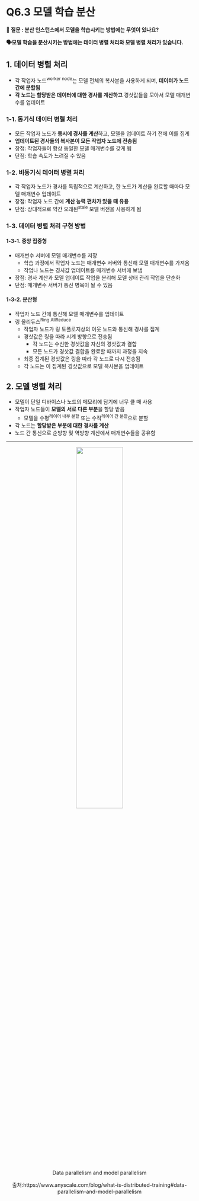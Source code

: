 # Q6.3 모델 학습 분산

**🙋 질문 : 분산 인스턴스에서 모델을 학습시키는 방법에는 무엇이 있나요?**

**🗣️모델 학습을 분산시키는 방법에는 데이터 병렬 처리와 모델 병렬 처리가 있습니다.**

## 1. 데이터 병렬 처리

- 각 작업자 노드<sup>worker node</sup>는 모델 전체의 복사본을 사용하게 되며, **데이터가 노드 간에 분할됨**
- **각 노드는 할당받은 데이터에 대한 경사를 계산하고** 경삿값들을 모아서 모델 매개변수를 업데이트

### 1-1. 동기식 데이터 병렬 처리

- 모든 작업자 노드가 **동시에 경사를 계산**하고, 모델을 업데이트 하기 전에 이를 집계
- **업데이트된 경사들의 복사본이 모든 작업자 노드에 전송됨**
- 장점: 작업자들이 항상 동일한 모델 매개변수를 갖게 됨
- 단점: 학습 속도가 느려질 수 있음

### 1-2. 비동기식 데이터 병렬 처리

- 각 작업자 노드가 경사를 독립적으로 계산하고, 한 노드가 계산을 완료할 때마다 모델 매개변수 업데이트
- 장점: 작업자 노드 간에 **계산 능력 편차가 있을 때 유용**
- 단점: 상대적으로 약간 오래된<sup>stale</sup> 모델 버전을 사용하게 됨

### 1-3. 데이터 병렬 처리 구현 방법

#### 1-3-1. 중앙 집중형

- 매개변수 서버에 모델 매개변수를 저장
  - 학습 과정에서 작업자 노드는 매개변수 서버와 통신해 모델 매개변수를 가져옴
  - 작업나 노드는 경사값 업데이트를 매개변수 서버에 보냄
- 장점: 경사 계산과 모델 업데이트 작업을 분리해 모델 상태 관리 작업을 단순화
- 단점: 매개변수 서버가 통신 병목이 될 수 있음

#### 1-3-2. 분산형

- 작업자 노드 간에 통신해 모델 매개변수를 업데이트
- 링 올리듀스<sup>Ring AllReduce</sup>
  - 작업자 노드가 링 토폴로지상의 이웃 노드와 통신해 경사를 집계
  - 경삿값은 링을 따라 시계 방향으로 전송됨
    - 각 노드는 수신한 경삿값을 자신의 경삿값과 결합
    - 모든 노드가 경삿값 결합을 완료할 때까지 과정을 지속
  - 최종 집계된 경삿값은 링을 따라 각 노드로 다시 전송됨
  - 각 노드는 이 집계된 경삿값으로 모델 복사본을 업데이트

## 2. 모델 병렬 처리

- 모델이 단일 디바이스나 노드의 메모리에 담기에 너무 클 때 사용
- 작업자 노드들이 **모델의 서로 다른 부분**을 할당 받음
  - 모델을 수평<sup>레이어 내부 분할</sup> 또는 수직<sup>레이어 간 분할</sup>으로 분할
- 각 노드는 **할당받은 부분에 대한 경사를 계산**
- 노드 간 통신으로 순방향 및 역방향 계산에서 매개변수들을 공유함

---

<center>
    <img 
    src="https://i.imgur.com/5bhjElS.png" width="50%" 
    height="50%" 
    title=""/>
    <figcaption>
        Data parallelism and model parallelism
    </figcaption>
</center>

<p style="text-align: center;">
    출처:https://www.anyscale.com/blog/what-is-distributed-training#data-parallelism-and-model-parallelism
</p>

